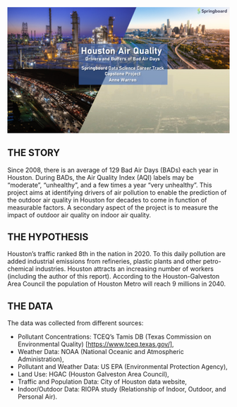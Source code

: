 ![cover_photo](./06_Images/FirstPage.png)
## THE STORY
Since 2008, there is an average of 129 Bad Air Days (BADs) each year in Houston. During BADs, the Air Quality Index (AQI) labels may be “moderate”, “unhealthy”, and a few times a year “very unhealthy”. This project aims at identifying drivers of air pollution to enable the prediction of the outdoor air quality in Houston for decades to come in function of measurable factors. A secondary aspect of the project is to measure the impact of outdoor air quality on indoor air quality.

## THE HYPOTHESIS
Houston’s traffic ranked 8th in the nation in 2020. To this daily pollution are added industrial emissions from refineries, plastic plants and other petro-chemical industries. Houston attracts an increasing number of workers (including the author of this report). According to the Houston-Galveston Area Council the population of Houston Metro will reach 9 millions in 2040.

## THE DATA
The data was collected from different sources:
* Pollutant Concentrations: TCEQ’s Tamis DB (Texas Commission on Environmental Quality) [https://www.tceq.texas.gov/],
* Weather Data: NOAA (National Oceanic and Atmospheric Administration),
* Pollutant and Weather Data: US EPA (Environmental Protection Agency),
* Land Use: HGAC (Houston Galveston Area Council),
* Traffic and Population Data: City of Houston data website,
* Indoor/Outdoor Data: RIOPA study (Relationship of Indoor, Outdoor, and Personal Air). 




